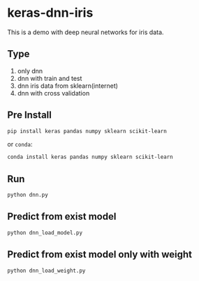 # keras-dnn-iris
This is a demo with deep neural networks for iris data.

## Type

1. only dnn
2. dnn with train and test
3. dnn iris data from sklearn(internet)
4. dnn with cross validation

## Pre Install

```sh
pip install keras pandas numpy sklearn scikit-learn
```

or `conda`:

```sh
conda install keras pandas numpy sklearn scikit-learn
```

## Run

```python
python dnn.py
```

## Predict from exist model

```python
python dnn_load_model.py
```

## Predict from exist model only with weight

```python
python dnn_load_weight.py
```